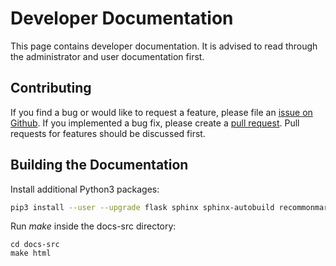 # Developer Documentation

This page contains developer documentation. It is advised to read through the administrator and user documentation first.

## Contributing

If you find a bug or would like to request a feature, please file an
[issue on Github](https://github.com/curious-containers/cc-server/issues). If you implemented a bug fix, please create a
[pull request](https://github.com/curious-containers/cc-server/pulls). Pull requests for features should be discussed
first.

## Building the Documentation

Install additional Python3 packages:

```bash
pip3 install --user --upgrade flask sphinx sphinx-autobuild recommonmark sphinxcontrib-httpdomain sphinx_rtd_theme bibtex-pygments-lexer
```

Run *make* inside the docs-src directory:

```
cd docs-src
make html
```
